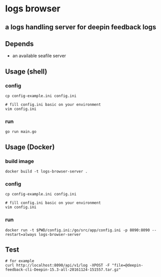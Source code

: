 # logs browser
## a logs handling server for deepin feedback logs

## Depends
- an available seafile server

## Usage (shell)
### config
```shell
cp config-example.ini config.ini

# fill config.ini basic on your environment
vim config.ini
```

### run
```shell
go run main.go
```

## Usage (Docker)
### build image
```shell
docker build -t logs-browser-server .
```

### config
```shell
cp config-example.ini config.ini

# fill config.ini basic on your environment
vim config.ini
```

### run
```shell
docker run -t $PWD/config.ini:/go/src/app/config.ini -p 8090:8090 --restart=always logs-browser-server
```

## Test
```shell
# for example
curl http://localhost:8090/api/v1/log -XPOST -F "file=@deepin-feedback-cli-Deepin-15.3-all-20161124-151557.tar.gz"
```
